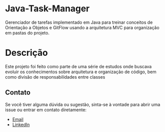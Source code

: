 # Java-Task-Manager
Gerenciador de tarefas implementado em Java para treinar conceitos de Orientação a Objetos e GitFlow usando a arquitetura MVC para organização em pastas do projeto.

# Descrição
Este projeto foi feito como parte de uma série de estudos onde buscava evoluir os conhecimentos sobre arquitetura e organização de código, bem como divisão de responsabilidades entre classes

## Contato

Se você tiver alguma dúvida ou sugestão, sinta-se à vontade para abrir uma issue ou entrar em contato diretamente:

- [Email](mailto:matheusmello225@gmail.com)
- [LinkedIn](https://www.linkedin.com/in/matheus-silva-ggn1089/)
